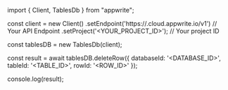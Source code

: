 import { Client, TablesDb } from "appwrite";

const client = new Client()
    .setEndpoint('https://<REGION>.cloud.appwrite.io/v1') // Your API Endpoint
    .setProject('<YOUR_PROJECT_ID>'); // Your project ID

const tablesDB = new TablesDb(client);

const result = await tablesDB.deleteRow({
    databaseId: '<DATABASE_ID>',
    tableId: '<TABLE_ID>',
    rowId: '<ROW_ID>'
});

console.log(result);
